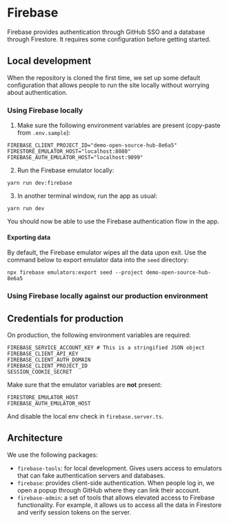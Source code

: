 # Firebase

Firebase provides authentication through GitHub SSO and a database through Firestore. It requires some configuration before getting started.

## Local development

When the repository is cloned the first time, we set up some default configuration that allows people to run the site locally without worrying about authentication.

### Using Firebase locally

1. Make sure the following environment variables are present (copy-paste from `.env.sample`):

```
FIREBASE_CLIENT_PROJECT_ID="demo-open-source-hub-8e6a5"
FIRESTORE_EMULATOR_HOST="localhost:8080"
FIREBASE_AUTH_EMULATOR_HOST="localhost:9099"
```

2. Run the Firebase emulator locally:

```
yarn run dev:firebase
```

3. In another terminal window, run the app as usual:

```
yarn run dev
```

You should now be able to use the Firebase authentication flow in the app.

#### Exporting data

By default, the Firebase emulator wipes all the data upon exit. Use the command below to export emulator data into the `seed` directory:

```
npx firebase emulators:export seed --project demo-open-source-hub-8e6a5
```

### Using Firebase locally against our production environment

## Credentials for production

On production, the following environment variables are required:

```
FIREBASE_SERVICE_ACCOUNT_KEY # This is a stringified JSON object
FIREBASE_CLIENT_API_KEY
FIREBASE_CLIENT_AUTH_DOMAIN
FIREBASE_CLIENT_PROJECT_ID
SESSION_COOKIE_SECRET
```

Make sure that the emulator variables are **not** present:

```
FIRESTORE_EMULATOR_HOST
FIREBASE_AUTH_EMULATOR_HOST
```

And disable the local env check in `firebase.server.ts`.

## Architecture

We use the following packages:

- `firebase-tools`: for local development. Gives users access to emulators that can fake authentication servers and databases.
- `firebase`: provides client-side authentication. When people log in, we open a popup through GitHub where they can link their account.
- `firebase-admin`: a set of tools that allows elevated access to Firebase functionality. For example, it allows us to access all the data in Firestore and verify session tokens on the server.
